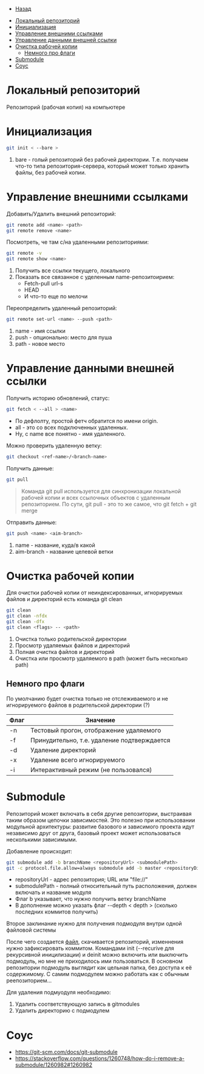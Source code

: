 * [Назад](./Readme.md)

- [Локальный репозиторий](#локальный-репозиторий)
- [Инициализация](#инициализация)
- [Управление внешними ссылками](#управление-внешними-ссылками)
- [Управление данными внешней ссылки](#управление-данными-внешней-ссылки)
- [Очистка рабочей копии](#очистка-рабочей-копии)
  - [Немного про флаги](#немного-про-флаги)
- [Submodule](#submodule)
- [Соус](#соус)

# Локальный репозиторий

Репозиторий (рабочая копия) на компьютере

# Инициализация

```sh
git init < --bare >
```

1. bare - голый репозиторий без рабочей директории. Т.е. получаем 
что-то типа репозитория-сервера, который может только хранить файлы,
без рабочей копии.

# Управление внешними ссылками

Добавить/Удалить внешний репозиторий:

```sh
git remote add <name> <path>
git remote remove <name>
```

Посмотреть, че там с/на удаленными репозиториями:

```sh
git remote -v
git remote show <name>
```

1. Получить все ссылки текущего, локального
2. Показать все связанное с уделенным name-репозитоирием:
   * Fetch-pull url-s
   * HEAD
   * И что-то еще по мелочи

Переопределить удаленный репозиторий:

```sh
git remote set-url <name> --push <path>
```

1. name - имя ссылки
2. push - опционально: место для пуша
3. path - новое место

# Управление данными внешней ссылки

Получить историю обновлений, статус:

```sh
git fetch < --all > <name>
```

* По дефлолту, простой фетч обратится по имени origin.
* all - это со всех подключенных удаленных.
* Ну, с name все понятно - имя удаленного.

Можно проверить удаленную ветку:

```sh
git checkout <ref-name>/<branch-name>
```

Получить данные:

```sh
git pull
```

> Команда git pull используется для синхронизации локальной рабочей копии и всех
> ссылочных объектов с удаленным репозиторием. По сути, git pull - это то же самое, что git
> fetch + git merge

Отправить данные:

```sh
git push <name> <aim-branch>
```

1. name - название, куда/в какой
2. aim-branch - название целевой ветки


# Очистка рабочей копии

Для очистки рабочей копии от неиндексированных, игнорируемых файлов и директорий
есть команда git clean

```sh
git clean
git clean -nfdx
git clean -dfx
git clean <flags> -- <path>
```

1. Очистка только родительской директории 
2. Просмотр удаляемых файлов и директорий
4. Полная очистка файлов и директорий
5. Очистка или просмотр удаляемого в path (может быть несколько path)

## Немного про флаги

По умолчанию будет очистка только не отслеживаемого и не игнорируемого файлов в
родительской директории (?)

| Флаг | Значение                                    |
| ---- | ------------------------------------------- |
| -n   | Тестовый прогон, отображение удаляемого     |
| -f   | Принудительно, т.е. удаление подтверждается |
| -d   | Удаление директорий                         |
| -x   | Удаление всего игнорируемого                |
| -i   | Интерактивный режим (не пользовался)        |

# Submodule

Репозиторий может включать в себя другие репозитории, выстраивая таким образом цепочки зависимостей. Это полезно при использовании модульной архитектуры: развитие базового и зависимого проекта идут независимо друг от друга, базовый проект может использоваться несколькими зависимыми.

Добавление происходит:

```sh
git submodule add -b branchName <repositoryUrl> <submodulePath>
git -c protocol.file.allow=always submodule add -b master <repositoryDir> <submodulePath>
```

* repositoryUrl - адрес репозитория; URL или "file://"
* submodulePath - полный относительный путь расположения, должен включать и название модуля
* Флаг b указывает, что нужно получить ветку branchName
* В дополнение можно указать флаг --depth < depth > (сколько последних коммитов получить)

Второе заклинание нужно для получения подмодуля внутри одной файловой системы

После чего создается [файл](Files.md#gitmodules), скачивается репозиторий, изменнения нужно зафиксировать коммитом. Командами init (--recurive для рекурсивной иницилизации) и deinit можно включить или выключить подмодуль, но мне не приходилось ими пользоваться. В основном репозитории подмодуль выглядит как цельная папка, без доступа к её содержимому. С самим подмодулем можно работать как с обычным реепозиторием...

Для удаления подмуодуля необходимо:

1. Удалить соответствующую запись в gitmodules
2. Удалить директорию с подмодулем

# Соус

* https://git-scm.com/docs/git-submodule
* https://stackoverflow.com/questions/1260748/how-do-i-remove-a-submodule/1260982#1260982

